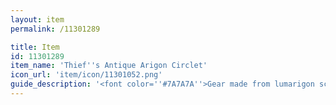 ```yaml
---
layout: item
permalink: /11301289

title: Item
id: 11301289
item_name: 'Thief''s Antique Arigon Circlet'
icon_url: 'item/icon/11301052.png'
guide_description: '<font color=''#7A7A7A''>Gear made from lumarigon scales. It''s unclear how such an item came to Kritias, where there''s no record of lumarigon activity, but its offensive and defensive capabilities are without question.</font>'
---
```

